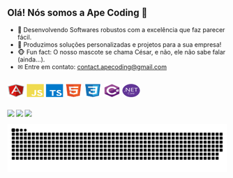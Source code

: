 ## Olá! Nós somos a Ape Coding 🍌

- 🔭 Desenvolvendo Softwares robustos com a excelência que faz parecer fácil.
- 🌱 Produzimos soluções personalizadas e projetos para a sua empresa!
- 🐵 Fun fact: O nosso mascote se chama César, e não, ele não sabe falar (ainda...).
- ✉ Entre em contato: contact.apecoding@gmail.com
  
<div style="display: inline_block"><br>
  <img align="center" alt="Rafa-Js" height="30" width="40" src="https://github.com/devicons/devicon/blob/master/icons/angularjs/angularjs-original.svg">
  <img align="center" alt="Rafa-Js" height="30" width="40" src="https://raw.githubusercontent.com/devicons/devicon/master/icons/javascript/javascript-plain.svg">
  <img align="center" alt="Rafa-Ts" height="30" width="40" src="https://raw.githubusercontent.com/devicons/devicon/master/icons/typescript/typescript-plain.svg">
  <img align="center" alt="Rafa-HTML" height="30" width="40" src="https://raw.githubusercontent.com/devicons/devicon/master/icons/html5/html5-original.svg">
  <img align="center" alt="Rafa-CSS" height="30" width="40" src="https://raw.githubusercontent.com/devicons/devicon/master/icons/css3/css3-original.svg">
  <img align="center" alt="Rafa-Csharp" height="30" width="40" src="https://raw.githubusercontent.com/devicons/devicon/master/icons/csharp/csharp-original.svg">
  <img align="center" alt="Rafa-Csharp" height="30" width="40" src="https://github.com/devicons/devicon/blob/master/icons/dotnetcore/dotnetcore-original.svg">
</div>
  
##
<div>
 <a href="https://www.linkedin.com/company/apecoding/" target="_blank"><img src="https://img.shields.io/badge/-LinkedIn-%230077B5?style=for-the-badge&logo=linkedin&logoColor=white" target="_blank"></a> 
 <a href="https://www.instagram.com/apecoding/" target="_blank"><img src="https://img.shields.io/badge/-Instagram-%23E4405F?style=for-the-badge&logo=instagram&logoColor=white" target="_blank"></a> 
 <a href="mailto:contact.apecoding@gmail.com" target="_blank"><img src="https://img.shields.io/badge/Gmail-333333?style=for-the-badge&logo=gmail&logoColor=red" target="_blank"></a> 
</div>

![Snake animation](https://github.com/ApeCodingGit/ApeCodingGit/blob/output/github-contribution-grid-snake-dark.svg)
